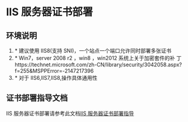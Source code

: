 

# IIS 服务器证书部署

## 环境说明

1.  \* 建议使用 IIS8(支持 SNI)，一个站点一个端口允许同时部署多张证书
2.  \* Win7，server 2008 r2 ，win8 ，win2012 系统上关于加密套件的补
    丁https://technet.microsoft.com/zh-CN/library/security/3042058.aspx?f=255\&MSPPError=-2147217396
3.  \* 对于 IIS6,IIS7,IIS8,操作具体通用性

## 证书部署指导文档

IIS 服务器证书部署请参考此文档[IIS
服务器证书部署指导](http://sslfiles.cn-bj.ufileos.com/IIS上证书部署.pdf)
